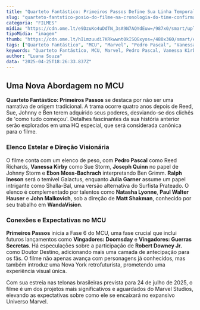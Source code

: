 ```yaml
---
title: "Quarteto Fantástico: Primeiros Passos Define Sua Linha Temporal no MCU e Promete Grandes Surpresas"
slug: "quarteto-fantstico-posio-do-filme-na-cronologia-do-time-confirmada"
categoria: "FILMES"
midia: "https://cdn.ome.lt/e9DzuKo4uDdTN_3sA9N7AQYdEuw=/987x0/smart/uploads/conteudo/fotos/quarteto-fantastico_aE5FaF4.png"
tipoMidia: "imagem"
thumb: "https://cdn.ome.lt/hILmzuudi7KRkwwnt0kISQGxyos=/480x360/smart/extras/conteudos/quarteto-fantastico.png"
tags: ["Quarteto Fantástico", "MCU", "Marvel", "Pedro Pascal", "Vanessa Kirby", "estreia 2025", "Primeiros Passos", "Fase 6"]
keywords: "Quarteto Fantástico, MCU, Marvel, Pedro Pascal, Vanessa Kirby, estreia 2025, Primeiros Passos, Fase 6"
author: "Luana Souza"
data: "2025-04-25T18:26:33.837Z"
---
```


## Uma Nova Abordagem no MCU

**Quarteto Fantástico: Primeiros Passos** se destaca por não ser uma narrativa de origem tradicional. A trama ocorre quatro anos depois de Reed, Sue, Johnny e Ben terem adquirido seus poderes, desviando-se dos clichês de 'como tudo começou'. Detalhes fascinantes da sua história anterior serão explorados em uma HQ especial, que será considerada canônica para o filme. 

### Elenco Estelar e Direção Visionária

O filme conta com um elenco de peso, com **Pedro Pascal** como Reed Richards, **Vanessa Kirby** como Sue Storm, **Joseph Quinn** no papel de Johnny Storm e **Ebon Moss-Bachrach** interpretando Ben Grimm. **Ralph Ineson** será o temível Galactus, enquanto **Julia Garner** assume um papel intrigante como Shalla-Bal, uma versão alternativa do Surfista Prateado. O elenco é complementado por talentos como **Natasha Lyonne**, **Paul Walter Hauser** e **John Malkovich**, sob a direção de **Matt Shakman**, conhecido por seu trabalho em **WandaVision**.

### Conexões e Expectativas no MCU

**Primeiros Passos** inicia a Fase 6 do MCU, uma fase crucial que inclui futuros lançamentos como **Vingadores: Doomsday** e **Vingadores: Guerras Secretas**. Há especulações sobre a participação de **Robert Downey Jr.** como Doutor Destino, adicionando mais uma camada de antecipação para os fãs. O filme não apenas avança com personagens já conhecidos, mas também introduz uma Nova York retrofuturista, prometendo uma experiência visual única.

Com sua estreia nas telonas brasileiras prevista para 24 de julho de 2025, o filme é um dos projetos mais significativos e aguardados do Marvel Studios, elevando as expectativas sobre como ele se encaixará no expansivo Universo Marvel.